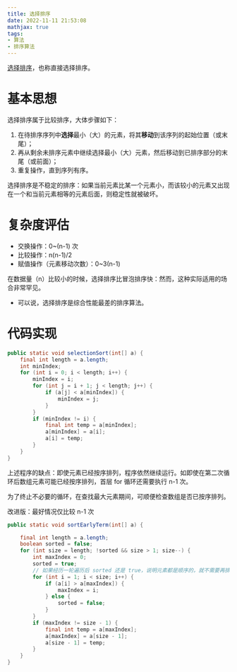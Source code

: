 ```yaml
---
title: 选择排序
date: 2022-11-11 21:53:08
mathjax: true
tags:
- 算法
- 排序算法
---
```


[选择排序](https://zh.wikipedia.org/wiki/%E9%80%89%E6%8B%A9%E6%8E%92%E5%BA%8F)，也称直接选择排序。

<!-- more -->

# 基本思想

选择排序属于比较排序，大体步骤如下：
1. 在待排序序列中**选择**最小（大）的元素，将其**移动**到该序列的起始位置（或末尾）；
2. 再从剩余未排序元素中继续选择最小（大）元素，然后移动到已排序部分的末尾（或前面）；
3. 重复操作，直到序列有序。

选择排序是不稳定的排序：如果当前元素比某一个元素小，而该较小的元素又出现在一个和当前元素相等的元素后面，则稳定性就被破坏。


# 复杂度评估

* 交换操作：0~(n-1) 次
* 比较操作：n(n-1)/2
* 赋值操作（元素移动次数）：0~3(n-1)

在数据量（n）比较小的时候，选择排序比冒泡排序快：然而，这种实际适用的场合非常罕见。
* 可以说，选择排序是综合性能最差的排序算法。


# 代码实现

```java
public static void selectionSort(int[] a) {
    final int length = a.length;
    int minIndex;
    for (int i = 0; i < length; i++) {
        minIndex = i;
        for (int j = i + 1; j < length; j++) {
            if (a[j] < a[minIndex]) {
                minIndex = j;
            }
        }
        if (minIndex != i) {
            final int temp = a[minIndex];
            a[minIndex] = a[i];
            a[i] = temp;
        }
    }
}
```

上述程序的缺点：即使元素已经按序排列，程序依然继续运行。如即使在第二次循环后数组元素可能已经按序排列，首层 for 循环还需要执行 n-1 次。

为了终止不必要的循环，在查找最大元素期间，可顺便检查数组是否已按序排列。

改进版：最好情况仅比较 n-1 次

```java
public static void sortEarlyTerm(int[] a) {

    final int length = a.length;
    boolean sorted = false;
    for (int size = length; !sorted && size > 1; size--) {
        int maxIndex = 0;
        sorted = true;
        // 如果经历一轮遍历后 sorted 还是 true，说明元素都是顺序的，就不需要再排序了
        for (int i = 1; i < size; i++) {
            if (a[i] > a[maxIndex]) {
                maxIndex = i;
            } else {
                sorted = false;
            }
        }
        if (maxIndex != size - 1) {
            final int temp = a[maxIndex];
            a[maxIndex] = a[size - 1];
            a[size - 1] = temp;
        }
    }
}
```
